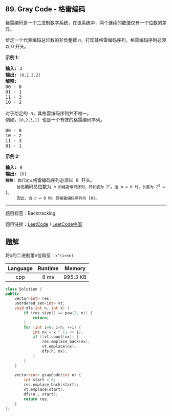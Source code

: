 ## 89. Gray Code - 格雷编码

<!--If you want to use the English description, use `question.content` instead-->

<p>格雷编码是一个二进制数字系统，在该系统中，两个连续的数值仅有一个位数的差异。</p>

<p>给定一个代表编码总位数的非负整数<em> n</em>，打印其格雷编码序列。格雷编码序列必须以 0 开头。</p>

<p><strong>示例 1:</strong></p>

<pre><strong>输入:</strong>&nbsp;2
<strong>输出:</strong>&nbsp;<code>[0,1,3,2]</code>
<strong>解释:</strong>
00 - 0
01 - 1
11 - 3
10 - 2

对于给定的&nbsp;<em>n</em>，其格雷编码序列并不唯一。
例如，<code>[0,2,3,1]</code>&nbsp;也是一个有效的格雷编码序列。

00 - 0
10 - 2
11 - 3
01 - 1</pre>

<p><strong>示例&nbsp;2:</strong></p>

<pre><strong>输入:</strong>&nbsp;0
<strong>输出:</strong>&nbsp;<code>[0]
<strong>解释:</strong> 我们定义</code>格雷编码序列必须以 0 开头。<code>
&nbsp;    给定</code>编码总位数为<code> <em>n</em> 的格雷编码序列，其长度为 2<sup>n</sup></code>。<code>当 <em>n</em> = 0 时，长度为 2<sup>0</sup> = 1。
&nbsp;    因此，当 <em>n</em> = 0 时，其格雷编码序列为 [0]。</code>
</pre>



-----

题目标签：Backtracking

题目链接：[LeetCode](https://leetcode.com/problems/gray-code/description/)  /  [LeetCode中国](https://leetcode-cn.com/problems/gray-code/description/)

## 题解

将x的二进制第n位取反：`x^(i<<n)`

| Language | Runtime | Memory |
|:---:|:---:|:---:|
| cpp  | 8  ms | 995.3 KB |

```cpp
class Solution {
public:
    vector<int> res;
    unordered_set<int> vt;
    void dfs(int n, int x) {
        if (res.size() == pow(2, n)) {
            return;
        }
        for (int i=0; i<n; ++i) {
            int nx = x ^ (1 << i);
            if (!vt.count(nx)) {
                res.emplace_back(nx);
                vt.emplace(nx);
                dfs(n, nx);
            }
        }
    }
    
    vector<int> grayCode(int n) {
        int start = 0;
        res.emplace_back(start);
        vt.emplace(start);
        dfs(n , start);
        return res;
    }
};
```
